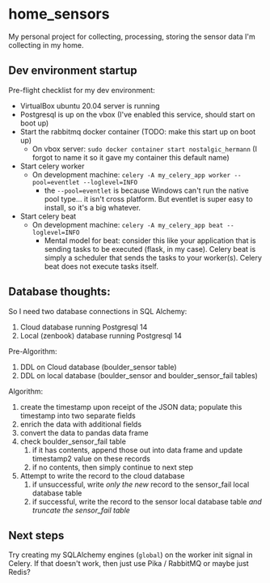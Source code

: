 # home_sensors
My personal project for collecting, processing, storing the sensor data I'm collecting in my home.

## Dev environment startup

Pre-flight checklist for my dev environment:

* VirtualBox ubuntu 20.04 server is running
* Postgresql is up on the vbox (I've enabled this service, should start on boot up)
* Start the rabbitmq docker container (TODO: make this start up on boot up)
    - On vbox server: `sudo docker container start nostalgic_hermann` (I forgot to name it so it gave my container this default name)
* Start celery worker
    - On development machine: `celery -A my_celery_app worker --pool=eventlet --loglevel=INFO`
        - the `--pool=eventlet` is because Windows can't run the native pool type... it isn't cross platform. But eventlet is super easy to install, so it's a big whatever.
* Start celery beat
    - On development machine: `celery -A my_celery_app beat --loglevel=INFO`
        - Mental model for beat: consider this like your application that is sending tasks to be executed (flask, in my case). Celery beat is simply a scheduler that sends the tasks to your worker(s). Celery beat does not execute tasks itself.




## Database thoughts:

So I need two database connections in SQL Alchemy:

1) Cloud database running Postgresql 14
2) Local (zenbook) database running Postgresql 14

Pre-Algorithm:

1. DDL on Cloud database (boulder_sensor table)
1. DDL on local database (boulder_sensor and boulder_sensor_fail tables)

Algorithm:

1. create the timestamp upon receipt of the JSON data; populate this timestamp into two separate fields
1. enrich the data with additional fields
1. convert the data to pandas data frame
1. check boulder_sensor_fail table
    1. if it has contents, append those out into data frame and update timestamp2 value on these records
    1. if no contents, then simply continue to next step
1. Attempt to write the record to the cloud database
    1. if unsuccessful, write *only the new* record to the sensor_fail local database table
    1. if successful, write the record to the sensor local database table *and truncate the sensor_fail table*


## Next steps

Try creating my SQLAlchemy engines (`global`) on the worker init signal in Celery. If that doesn't work, then just use Pika / RabbitMQ or maybe just Redis?




